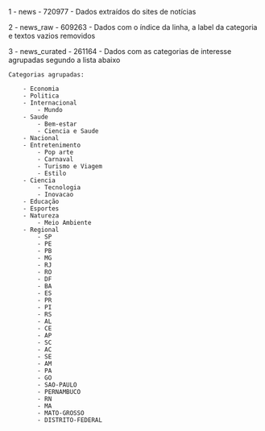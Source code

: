 1 - news - 720977 - Dados extraídos do sites de notícias



2 - news_raw - 609263 - Dados com o índice da linha, a label da categoria e textos vazios removidos


3 - news_curated - 261164 - Dados com as categorias de interesse agrupadas segundo a lista abaixo

    Categorias agrupadas:

        - Economia
        - Politica
        - Internacional
            - Mundo
        - Saude
            - Bem-estar
            - Ciencia e Saude
        - Nacional
        - Entretenimento
            - Pop arte
            - Carnaval
            - Turismo e Viagem
            - Estilo
        - Ciencia
            - Tecnologia
            - Inovacao
        - Educação
        - Esportes
        - Natureza
            - Meio Ambiente
        - Regional
            - SP
            - PE
            - PB
            - MG
            - RJ
            - RO
            - DF
            - BA
            - ES
            - PR
            - PI
            - RS
            - AL
            - CE
            - AP
            - SC
            - AC
            - SE
            - AM
            - PA
            - GO
            - SAO-PAULO
            - PERNAMBUCO
            - RN
            - MA
            - MATO-GROSSO
            - DISTRITO-FEDERAL

